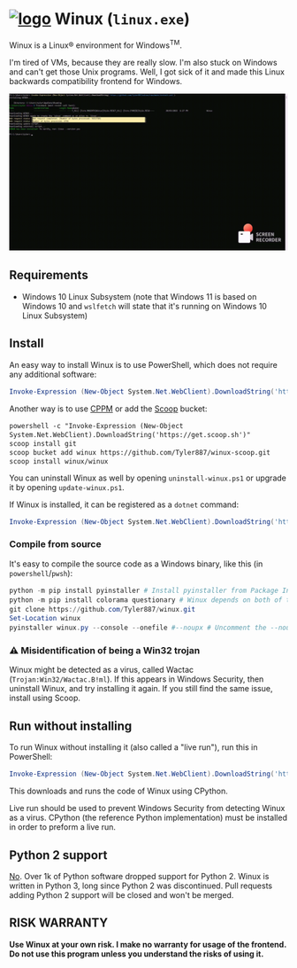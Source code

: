 # [![logo](https://raw.githubusercontent.com/Tyler887/winux/main/winux_logo.ico)](#-winux-linuxexe) Winux (`linux.exe`)

Winux is a Linux® environment for Windows<sup>TM</sup>.

I'm tired of VMs, because they are really slow. I'm also stuck on Windows and can't get those Unix
programs. Well, I got sick of it and made this Linux backwards compatibility frontend for Windows.

[![Demo (click for a more clear view)](18-27-41.gif)](https://raw.githubusercontent.com/Tyler887/winux/main/18-27-41.gif)

## Requirements

* Windows 10 Linux Subsystem (note that Windows 11 is based on Windows 10 and `wslfetch` will state that it's running on Windows 10 Linux Subsystem) 

## Install

An easy way to install Winux is to use PowerShell, which does not require any additional software:

```powershell
Invoke-Expression (New-Object System.Net.WebClient).DownloadString('https://github.com/Tyler887/winux/raw/main/install.ps1')
```

Another way is to use [CPPM](https://github.com/Tyler887/CPPM) or add the [Scoop](https://scoop.sh) bucket:

```batch
powershell -c "Invoke-Expression (New-Object System.Net.WebClient).DownloadString('https://get.scoop.sh')"
scoop install git
scoop bucket add winux https://github.com/Tyler887/winux-scoop.git
scoop install winux/winux
```

You can uninstall Winux as well by opening `uninstall-winux.ps1` or upgrade it by opening `update-winux.ps1`.

If Winux is installed, it can be registered as a `dotnet` command:
```powershell
Invoke-Expression (New-Object System.Net.WebClient).DownloadString('https://github.com/Tyler887/winux/raw/main/dotnetRegister.ps1')
```

### Compile from source
It's easy to compile the source code as a Windows binary, like this (in `powershell`/`pwsh`):

```powershell
python -m pip install pyinstaller # Install pyinstaller from Package Index
python -m pip install colorama questionary # Winux depends on both of these modules
git clone https://github.com/Tyler887/winux.git
Set-Location winux
pyinstaller winux.py --console --onefile #--noupx # Uncomment the --noupx if you don't have UPX
```

### :warning: Misidentification of being a Win32 trojan

Winux might be detected as a virus, called Wactac (`Trojan:Win32/Wactac.B!ml`). If this appears in Windows Security, then uninstall Winux,
and try installing it again. If you still find the same issue, install using Scoop.

## Run without installing

To run Winux without installing it (also called a "live run"), run this in PowerShell:

```powershell
Invoke-Expression (New-Object System.Net.WebClient).DownloadString('https://github.com/Tyler887/winux/raw/main/live.ps1')
```

This downloads and runs the code of Winux using CPython.

Live run should be used to prevent Windows Security from detecting Winux as a virus. CPython (the reference Python implementation) must be installed in order to
preform a live run.

## Python 2 support

[No](https://python.org/doc/sunset-python-2). Over 1k of Python software dropped support for Python 2. Winux is written in Python 3, long since Python 2 was
discontinued. Pull requests adding Python 2 support will be closed and won't be merged.

## RISK WARRANTY
**Use Winux at your own risk. I make no warranty for usage of the frontend. Do not use this program unless you understand the risks of using it.**
